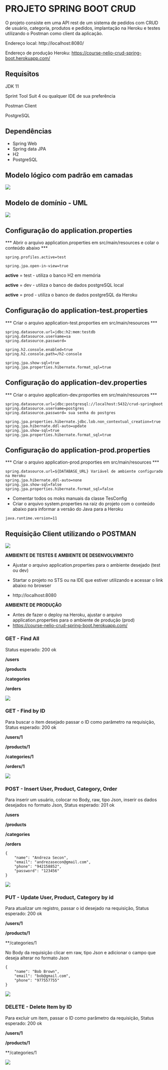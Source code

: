 # PROJETO SPRING BOOT CRUD

O projeto consiste em uma API rest de um sistema de pedidos com CRUD de usuário, categoria, produtos e pedidos, implantação na Heroku e testes utilizando o Postman como client da aplicação.

Endereço local: http://localhost:8080/

Endereço de produção Heroku: https://course-nelio-crud-spring-boot.herokuapp.com/



## Requisitos

JDK 11

Sprint Tool Suit 4 ou qualquer IDE de sua preferência

Postman Client

PostgreSQL



## Dependências

- Spring Web
- Spring data JPA
- H2 
- PostgreSQL





## Modelo lógico com padrão em camadas

![](https://github.com/andrezasecon/Springboot2-Java11-CRUD/blob/master/imagens/modelo-logico-camadas.PNG)

## Modelo de domínio - UML

![](https://github.com/andrezasecon/Springboot2-Java11-CRUD/blob/master/imagens/modelo-dominio.PNG)



## Configuração do application.properties

*** Abrir o arquivo application.properties em src/main/resources  e colar o conteúdo abaixo ***

```
spring.profiles.active=test

spring.jpa.open-in-view=true
```

**active** = test - utiliza o banco H2 em memória

**active** = dev - utiliza o banco de dados postgreSQL local

**active** = prod - utiliza o banco de dados postgreSQL da Heroku



## Configuração do application-test.properties

*** Criar o arquivo application-test.proporties em src/main/resources ***

```
spring.datasource.url=jdbc:h2:mem:testdb
spring.datasource.username=sa
spring.datasource.password=

spring.h2.console.enabled=true
spring.h2.console.path=/h2-console

spring.jpa.show-sql=true
spring.jpa.properties.hibernate.format_sql=true
```

## Configuração do application-dev.properties

*** Criar o arquivo application-dev.proporties em src/main/resources ***

```
spring.datasource.url=jdbc:postgresql://localhost:5432/crud-springboot
spring.datasource.username=postgres
spring.datasource.password= sua senha do postgres

spring.jpa.properties.hibernate.jdbc.lob.non_contextual_creation=true
spring.jpa.hibernate.ddl-auto=update
spring.jpa.show-sql=true
spring.jpa.properties.hibernate.format_sql=true
```



## Configuração do application-prod.properties

*** Criar o arquivo application-prod.proporties em src/main/resources ***

```
spring.datasource.url=${DATABASE_URL} Variável de ambiente configurado na Heroku
spring.jpa.hibernate.ddl-auto=none
spring.jpa.show-sql=false
spring.jpa.properties.hibernate.format_sql=false
```

- Comentar todos os moks manuais da classe TesConfig
- Criar o arquivo system.properties na raiz do projeto com o conteúdo abaixo para informar a versão do Java para a Heroku

```
java.runtime.version=11
```



## Requisição Client utilizando o POSTMAN

![](https://github.com/andrezasecon/Springboot2-Java11-CRUD/blob/master/imagens/POSTMAN.png)



**AMBIENTE DE TESTES E AMBIENTE DE DESENVOLVIMENTO**

- Ajustar o arquivo application.properties para o ambiente desejado (test ou dev)

- Startar o projeto no STS ou na IDE que estiver utilizando e acessar o link abaixo no browser
- http://localhost:8080 

**AMBIENTE DE PRODUÇÃO**

- Antes de fazer o deploy na Heroku, ajustar o arquivo application.properties para o ambiente  de produção (prod)
- https://course-nelio-crud-spring-boot.herokuapp.com/

### GET - Find All

Status esperado: 200 ok

**/users**

**/products**

**/categories**

**/orders**

![](https://github.com/andrezasecon/Springboot2-Java11-CRUD/blob/master/imagens/findAll.PNG)

### GET - Find by ID

Para buscar o item desejado passar o ID como parâmetro na requisição, Status esperado: 200 ok



**/users/1**

**/products/1**

**/categories/1**

**/orders/1**

![](https://github.com/andrezasecon/Springboot2-Java11-CRUD/blob/master/imagens/findById.PNG)

### POST - Insert User, Product, Category, Order

Para inserir um usuário, colocar no Body, raw, tipo Json, inserir os dados desejados no formato Json, Status esperado: 201 ok

**/users**

**/products**

**/categories**

**/orders**

```
{
    "name": "Andreza Secon",
    "email": "andrezasecon@gmail.com",
    "phone": "942158852",
    "password": "123456" 
} 
```

![](https://github.com/andrezasecon/Springboot2-Java11-CRUD/blob/master/imagens/addITem.PNG)

### PUT - Update User, Product, Category by id

Para atualizar um registro, passar o id desejado na requisição, Status esperado: 200 ok

**/users/1**

**/products/1**

**/categories/1

No Body da requisição clicar em raw, tipo Json e adicionar o campo que deseja alterar no formato Json

```
{     
    "name": "Bob Brown",     
    "email": "bob@gmail.com",     
    "phone": "977557755" 
}
```

![](https://github.com/andrezasecon/Springboot2-Java11-CRUD/blob/master/imagens/updateById.PNG)

### DELETE - Delete Item by ID

Para excluir um item, passar o ID como parâmetro da requisição, Status esperado: 200 ok

**/users/1**

**/products/1**

**/categories/1

![](https://github.com/andrezasecon/Springboot2-Java11-CRUD/blob/master/imagens/deleteItem.PNG)



### 